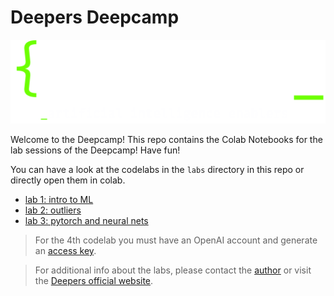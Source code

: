 # Deepers Deepcamp
![deep](https://raw.githubusercontent.com/alessiodevoto/deepers/main/images/deepers_dark.png)

Welcome to the Deepcamp!
This repo contains the Colab Notebooks for the lab sessions of the Deepcamp! Have fun! 

You can have a look at the codelabs in the `labs` directory in this repo or directly open them in colab.

- [lab 1: intro to ML](https://colab.research.google.com/drive/1Y3lK3olnCtNtsxzYWsMbYsTjZ93eKZQg?usp=sharing  )
- [lab 2: outliers](https://colab.research.google.com/drive/1snU60wHnef9IWV76UzNujsq6XNwxhSD2?usp=sharing )
- [lab 3: pytorch and neural nets](https://colab.research.google.com/drive/1uqxSaYPMT-l66b-OK_Wv-ps3e6_aWxWd?usp=sharing)

> For the 4th codelab you must have an OpenAI account and generate an [access key](https://platform.openai.com/account/api-keys).  


> For additional info about the labs, please contact the [author](mailto:alessio.devoto@uniroma1.it) or visit the [Deepers official website](https://www.deepers.ai/).




